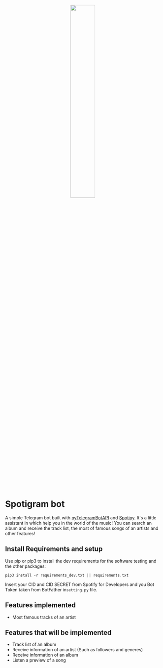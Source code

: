 <p align="center">
	<img src="https://i.imgur.com/rzr8F2I.png" width=40% height=40%>
</p>

# **Spotigram bot**

A simple Telegram bot built with <a href="https://github.com/eternnoir/pyTelegramBotAPI">pyTelegramBotAPI</a> and <a href="https://github.com/plamere/spotipy">Spotipy</a>. It's a little assistant in which help you in the world of the music! You can search an album and receive the track list, the most of famous songs of an artists and other features!

## **Install Requirements and setup**

Use pip or pip3 to install the dev requirements for the software testing and the other packages:
```
pip3 install -r requirements_dev.txt || requirements.txt
```
Insert your CID and CID SECRET from Spotify for Developers and you Bot Token taken from BotFather in`setting.py` file.

## **Features implemented**
- Most famous tracks of an artist

## **Features that will be implemented**
- Track list of an album
- Receive information of an artist (Such as followers and generes)
- Receive information of an album
- Listen a preview of a song
